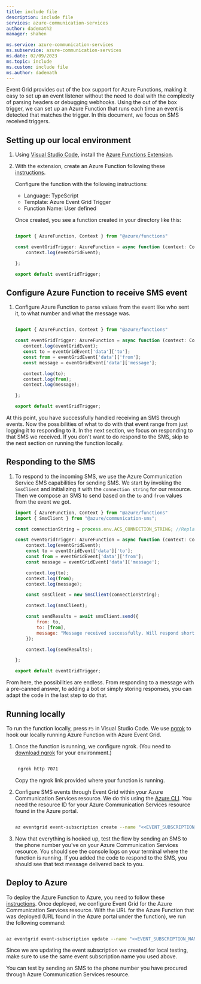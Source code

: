 ```yaml
---
title: include file
description: include file
services: azure-communication-services
author: dademath2
manager: shahen

ms.service: azure-communication-services
ms.subservice: azure-communication-services
ms.date: 02/09/2023
ms.topic: include
ms.custom: include file
ms.author: dademath
---
```



Event Grid provides out of the box support for Azure Functions, making it easy to set up an event listener without the need to deal with the complexity of parsing headers or debugging webhooks. Using  the out of the box trigger, we can set up an Azure Function that runs each time an event is detected that matches the trigger. In this document, we focus on SMS received triggers.

## Setting up our local environment

1. Using [Visual Studio Code](https://code.visualstudio.com/), install the [Azure Functions Extension](https://marketplace.visualstudio.com/items?itemName=ms-azuretools.vscode-azurefunctions).
2. With the extension, create an Azure Function following these [instructions](https://learn.microsoft.com/azure/azure-functions/create-first-function-vs-code-node).

   Configure the function with the following instructions:
   - Language: TypeScript
   - Template: Azure Event Grid Trigger
   - Function Name: User defined

    Once created, you see a function created in your directory like this:

    ```javascript
    
    import { AzureFunction, Context } from "@azure/functions"

    const eventGridTrigger: AzureFunction = async function (context: Context, eventGridEvent: any): Promise<void> {
        context.log(eventGridEvent);

    };
    
    export default eventGridTrigger;

    ```

## Configure Azure Function to receive SMS event

1. Configure Azure Function to parse values from the event like who sent it, to what number and what the message was.

     ```javascript
    
    import { AzureFunction, Context } from "@azure/functions"

    const eventGridTrigger: AzureFunction = async function (context: Context, eventGridEvent: any): Promise<void> {
        context.log(eventGridEvent);
        const to = eventGridEvent['data']['to'];
        const from = eventGridEvent['data']['from'];
        const message = eventGridEvent['data']['message'];

        context.log(to);
        context.log(from);
        context.log(message);

    };
    
    export default eventGridTrigger;

    ```

At this point, you have successfully handled receiving an SMS through events. Now the possibilities of what to do with that event range from just logging it to responding to it. In the next section, we focus on responding to that SMS we received. If you don't want to do respond to the SMS, skip to the next section on running the function locally.

## Responding to the SMS

1. To respond to the incoming SMS, we use the Azure Communication Service SMS capabilities for sending SMS. We start by invoking the `SmsClient` and initializing it with the `connection string` for our resource. Then we compose an SMS to send based on the `to` and `from` values from the event we got.

    ```javascript
    import { AzureFunction, Context } from "@azure/functions"
    import { SmsClient } from "@azure/communication-sms";
    
    const connectionString = process.env.ACS_CONNECTION_STRING; //Replace with your connection string
    
    const eventGridTrigger: AzureFunction = async function (context: Context, eventGridEvent: any): Promise<void> {
        context.log(eventGridEvent);
        const to = eventGridEvent['data']['to'];
        const from = eventGridEvent['data']['from'];
        const message = eventGridEvent['data']['message'];
    
        context.log(to);
        context.log(from);
        context.log(message);
    
        const smsClient = new SmsClient(connectionString);
    
        context.log(smsClient);
    
        const sendResults = await smsClient.send({
            from: to,
            to: [from],
            message: "Message received successfully. Will respond shortly."
        });
    
        context.log(sendResults);
    
    };
    
    export default eventGridTrigger;
    ```

From here, the possibilities are endless. From responding to a message with a pre-canned answer, to adding a bot or simply storing responses, you can adapt the code in the last step to do that.

## Running locally

To run the function locally, press `F5` in Visual Studio Code. We use [ngrok](https://ngrok.com/) to hook our locally running Azure Function with Azure Event Grid.

1. Once the function is running, we configure ngrok. (You need to [download ngrok](https://ngrok.com/download) for your environment.)

   ```bash

    ngrok http 7071

    ```

    Copy the ngrok link provided where your function is running.

2. Configure SMS events through Event Grid within your Azure Communication Services resource. We do this using the [Azure CLI](https://learn.microsoft.com/cli/azure/install-azure-cli). You need the resource ID for your Azure Communication Services resource found in the Azure portal.

    ```bash

    az eventgrid event-subscription create --name "<<EVENT_SUBSCRIPTION_NAME>>" --endpoint-type webhook --endpoint "<<NGROK URL>> " --source-resource-id "<<RESOURCE_ID>>"  --included-event-types Microsoft.Communication.SMSReceived 

    ```

3. Now that everything is hooked up, test the flow by sending an SMS to the phone number you've on your Azure Communication Services resource. You should see the console logs on your terminal where the function is running. If you added the code to respond to the SMS, you should see that text message delivered back to you.

## Deploy to Azure

To deploy the Azure Function to Azure, you need to follow these [instructions](https://learn.microsoft.com/azure/azure-functions/create-first-function-vs-code-node#deploy-the-project-to-azure). Once deployed, we configure Event Grid for the Azure Communication Services resource. With the URL for the Azure Function that was deployed (URL found in the Azure portal under the function), we run the following command:

```bash

az eventgrid event-subscription update --name "<<EVENT_SUBSCRIPTION_NAME>>" --endpoint-type azurefunction --endpoint "<<AZ FUNCTION URL>> " --source-resource-id "<<RESOURCE_ID>>"

```

Since we are updating the event subscription we created for local testing, make sure to use the same event subscription name you used above.

You can test by sending an SMS to the phone number you have procured through Azure Communication Services resource.

